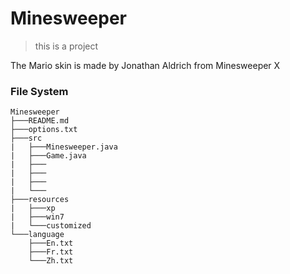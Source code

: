 # Minesweeper

> this is a project



The Mario skin is made by Jonathan Aldrich from Minesweeper X

### File System

```
Minesweeper
├───README.md
├───options.txt
├───src
|   ├───Minesweeper.java
|   ├───Game.java
|   ├───
|   ├───
|   ├───
|   └───
├───resources
|   ├───xp
|   ├───win7
|   └───customized
└───language
    ├───En.txt
    ├───Fr.txt
    └───Zh.txt
```

